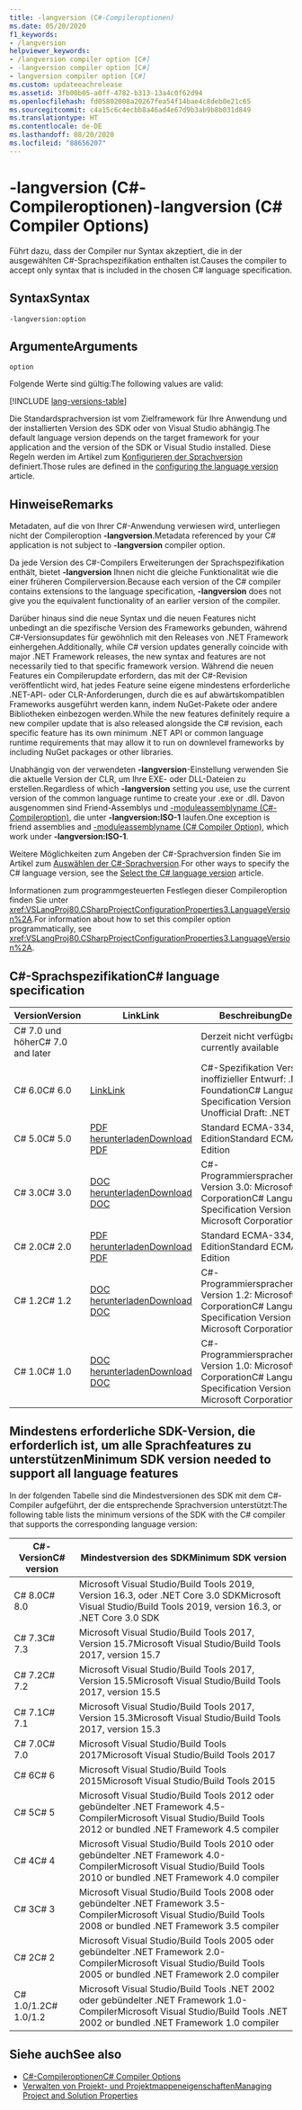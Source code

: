 ```yaml
---
title: -langversion (C#-Compileroptionen)
ms.date: 05/20/2020
f1_keywords:
- /langversion
helpviewer_keywords:
- /langversion compiler option [C#]
- -langversion compiler option [C#]
- langversion compiler option [C#]
ms.custom: updateeachrelease
ms.assetid: 3fb00b05-a0ff-4782-b313-13a4c0f62d94
ms.openlocfilehash: fd05802008a20267fea54f14bae4c8deb0e21c65
ms.sourcegitcommit: c4a15c6c4ecbb8a46ad4e67d9b3ab9b8b031d849
ms.translationtype: HT
ms.contentlocale: de-DE
ms.lasthandoff: 08/20/2020
ms.locfileid: "88656207"
---
```

# <a name="-langversion-c-compiler-options"></a><span data-ttu-id="aa43b-102">-langversion (C#-Compileroptionen)</span><span class="sxs-lookup"><span data-stu-id="aa43b-102">-langversion (C# Compiler Options)</span></span>

<span data-ttu-id="aa43b-103">Führt dazu, dass der Compiler nur Syntax akzeptiert, die in der ausgewählten C#-Sprachspezifikation enthalten ist.</span><span class="sxs-lookup"><span data-stu-id="aa43b-103">Causes the compiler to accept only syntax that is included in the chosen C# language specification.</span></span>

## <a name="syntax"></a><span data-ttu-id="aa43b-104">Syntax</span><span class="sxs-lookup"><span data-stu-id="aa43b-104">Syntax</span></span>

```console
-langversion:option
```

## <a name="arguments"></a><span data-ttu-id="aa43b-105">Argumente</span><span class="sxs-lookup"><span data-stu-id="aa43b-105">Arguments</span></span>

`option`

<span data-ttu-id="aa43b-106">Folgende Werte sind gültig:</span><span class="sxs-lookup"><span data-stu-id="aa43b-106">The following values are valid:</span></span>

[!INCLUDE [lang-versions-table](../includes/langversion-table.md)]

<span data-ttu-id="aa43b-107">Die Standardsprachversion ist vom Zielframework für Ihre Anwendung und der installierten Version des SDK oder von Visual Studio abhängig.</span><span class="sxs-lookup"><span data-stu-id="aa43b-107">The default language version depends on the target framework for your application and the version of the SDK or Visual Studio installed.</span></span> <span data-ttu-id="aa43b-108">Diese Regeln werden im Artikel zum [Konfigurieren der Sprachversion](../configure-language-version.md#defaults) definiert.</span><span class="sxs-lookup"><span data-stu-id="aa43b-108">Those rules are defined in the [configuring the language version](../configure-language-version.md#defaults) article.</span></span>

## <a name="remarks"></a><span data-ttu-id="aa43b-109">Hinweise</span><span class="sxs-lookup"><span data-stu-id="aa43b-109">Remarks</span></span>

<span data-ttu-id="aa43b-110">Metadaten, auf die von Ihrer C#-Anwendung verwiesen wird, unterliegen nicht der Compileroption **-langversion**.</span><span class="sxs-lookup"><span data-stu-id="aa43b-110">Metadata referenced by your C# application is not subject to **-langversion** compiler option.</span></span>

<span data-ttu-id="aa43b-111">Da jede Version des C#-Compilers Erweiterungen der Sprachspezifikation enthält, bietet **-langversion** Ihnen nicht die gleiche Funktionalität wie die einer früheren Compilerversion.</span><span class="sxs-lookup"><span data-stu-id="aa43b-111">Because each version of the C# compiler contains extensions to the language specification, **-langversion** does not give you the equivalent functionality of an earlier version of the compiler.</span></span>

<span data-ttu-id="aa43b-112">Darüber hinaus sind die neue Syntax und die neuen Features nicht unbedingt an die spezifische Version des Frameworks gebunden, während C#-Versionsupdates für gewöhnlich mit den Releases von .NET Framework einhergehen.</span><span class="sxs-lookup"><span data-stu-id="aa43b-112">Additionally, while C# version updates generally coincide with major .NET Framework releases, the new syntax and features are not necessarily tied to that specific framework version.</span></span> <span data-ttu-id="aa43b-113">Während die neuen Features ein Compilerupdate erfordern, das mit der C#-Revision veröffentlicht wird, hat jedes Feature seine eigene mindestens erforderliche .NET-API- oder CLR-Anforderungen, durch die es auf abwärtskompatiblen Frameworks ausgeführt werden kann, indem NuGet-Pakete oder andere Bibliotheken einbezogen werden.</span><span class="sxs-lookup"><span data-stu-id="aa43b-113">While the new features definitely require a new compiler update that is also released alongside the C# revision, each specific feature has its own minimum .NET API or common language runtime requirements that may allow it to run on downlevel frameworks by including NuGet packages or other libraries.</span></span>

<span data-ttu-id="aa43b-114">Unabhängig von der verwendeten **-langversion**-Einstellung verwenden Sie die aktuelle Version der CLR, um Ihre EXE- oder DLL-Dateien zu erstellen.</span><span class="sxs-lookup"><span data-stu-id="aa43b-114">Regardless of which **-langversion** setting you use, use the current version of the common language runtime to create your .exe or .dll.</span></span> <span data-ttu-id="aa43b-115">Davon ausgenommen sind Friend-Assemblys und [-moduleassemblyname (C#-Compileroption)](./moduleassemblyname-compiler-option.md), die unter **-langversion:ISO-1** laufen.</span><span class="sxs-lookup"><span data-stu-id="aa43b-115">One exception is friend assemblies and [-moduleassemblyname (C# Compiler Option)](./moduleassemblyname-compiler-option.md), which work under **-langversion:ISO-1**.</span></span>

<span data-ttu-id="aa43b-116">Weitere Möglichkeiten zum Angeben der C#-Sprachversion finden Sie im Artikel zum [Auswählen der C#-Sprachversion](../configure-language-version.md).</span><span class="sxs-lookup"><span data-stu-id="aa43b-116">For other ways to specify the C# language version, see the [Select the C# language version](../configure-language-version.md) article.</span></span>

<span data-ttu-id="aa43b-117">Informationen zum programmgesteuerten Festlegen dieser Compileroption finden Sie unter <xref:VSLangProj80.CSharpProjectConfigurationProperties3.LanguageVersion%2A>.</span><span class="sxs-lookup"><span data-stu-id="aa43b-117">For information about how to set this compiler option programmatically, see <xref:VSLangProj80.CSharpProjectConfigurationProperties3.LanguageVersion%2A>.</span></span>

## <a name="c-language-specification"></a><span data-ttu-id="aa43b-118">C#-Sprachspezifikation</span><span class="sxs-lookup"><span data-stu-id="aa43b-118">C# language specification</span></span>

| <span data-ttu-id="aa43b-119">Version</span><span class="sxs-lookup"><span data-stu-id="aa43b-119">Version</span></span>          | <span data-ttu-id="aa43b-120">Link</span><span class="sxs-lookup"><span data-stu-id="aa43b-120">Link</span></span>                       | <span data-ttu-id="aa43b-121">Beschreibung</span><span class="sxs-lookup"><span data-stu-id="aa43b-121">Description</span></span>                                                             |
|------------------|----------------------------|-------------------------------------------------------------------------|
| <span data-ttu-id="aa43b-122">C# 7.0 und höher</span><span class="sxs-lookup"><span data-stu-id="aa43b-122">C# 7.0 and later</span></span> |                            | <span data-ttu-id="aa43b-123">Derzeit nicht verfügbar</span><span class="sxs-lookup"><span data-stu-id="aa43b-123">Not currently available</span></span>                                                 |
| <span data-ttu-id="aa43b-124">C# 6.0</span><span class="sxs-lookup"><span data-stu-id="aa43b-124">C# 6.0</span></span>           | <span data-ttu-id="aa43b-125">[Link][csharp-6]</span><span class="sxs-lookup"><span data-stu-id="aa43b-125">[Link][csharp-6]</span></span>           | <span data-ttu-id="aa43b-126">C#-Spezifikation Version 6, inoffizieller Entwurf: .NET Foundation</span><span class="sxs-lookup"><span data-stu-id="aa43b-126">C# Language Specification Version 6 - Unofficial Draft: .NET Foundation</span></span> |
| <span data-ttu-id="aa43b-127">C# 5.0</span><span class="sxs-lookup"><span data-stu-id="aa43b-127">C# 5.0</span></span>           | <span data-ttu-id="aa43b-128">[PDF herunterladen][csharp-5]</span><span class="sxs-lookup"><span data-stu-id="aa43b-128">[Download PDF][csharp-5]</span></span>   | <span data-ttu-id="aa43b-129">Standard ECMA-334, 5. Edition</span><span class="sxs-lookup"><span data-stu-id="aa43b-129">Standard ECMA-334 5th Edition</span></span>                                           |
| <span data-ttu-id="aa43b-130">C# 3.0</span><span class="sxs-lookup"><span data-stu-id="aa43b-130">C# 3.0</span></span>           | <span data-ttu-id="aa43b-131">[DOC herunterladen][csharp-3]</span><span class="sxs-lookup"><span data-stu-id="aa43b-131">[Download DOC][csharp-3]</span></span>   | <span data-ttu-id="aa43b-132">C#-Programmiersprachenspezifikation Version 3.0: Microsoft Corporation</span><span class="sxs-lookup"><span data-stu-id="aa43b-132">C# Language Specification Version 3.0: Microsoft Corporation</span></span>            |
| <span data-ttu-id="aa43b-133">C# 2.0</span><span class="sxs-lookup"><span data-stu-id="aa43b-133">C# 2.0</span></span>           | <span data-ttu-id="aa43b-134">[PDF herunterladen][csharp-2]</span><span class="sxs-lookup"><span data-stu-id="aa43b-134">[Download PDF][csharp-2]</span></span>   | <span data-ttu-id="aa43b-135">Standard ECMA-334, 4. Edition</span><span class="sxs-lookup"><span data-stu-id="aa43b-135">Standard ECMA-334 4th Edition</span></span>                                           |
| <span data-ttu-id="aa43b-136">C# 1.2</span><span class="sxs-lookup"><span data-stu-id="aa43b-136">C# 1.2</span></span>           | <span data-ttu-id="aa43b-137">[DOC herunterladen][csharp-1.2]</span><span class="sxs-lookup"><span data-stu-id="aa43b-137">[Download DOC][csharp-1.2]</span></span> | <span data-ttu-id="aa43b-138">C#-Programmiersprachenspezifikation Version 1.2: Microsoft Corporation</span><span class="sxs-lookup"><span data-stu-id="aa43b-138">C# Language Specification Version 1.2: Microsoft Corporation</span></span>            |
| <span data-ttu-id="aa43b-139">C# 1.0</span><span class="sxs-lookup"><span data-stu-id="aa43b-139">C# 1.0</span></span>           | <span data-ttu-id="aa43b-140">[DOC herunterladen][csharp-1]</span><span class="sxs-lookup"><span data-stu-id="aa43b-140">[Download DOC][csharp-1]</span></span>   | <span data-ttu-id="aa43b-141">C#-Programmiersprachenspezifikation Version 1.0: Microsoft Corporation</span><span class="sxs-lookup"><span data-stu-id="aa43b-141">C# Language Specification Version 1.0: Microsoft Corporation</span></span>            |

[csharp-6]: /dotnet/csharp/language-reference/language-specification/introduction
[csharp-5]: https://www.ecma-international.org/publications/files/ECMA-ST/ECMA-334.pdf
[csharp-3]: https://download.microsoft.com/download/3/8/8/388e7205-bc10-4226-b2a8-75351c669b09/CSharp%20Language%20Specification.doc
[csharp-2]: https://www.ecma-international.org/publications/files/ECMA-ST-ARCH/ECMA-334%204th%20edition%20June%202006.pdf
[csharp-1.2]: https://www.ecma-international.org/publications/files/ECMA-ST-ARCH/ECMA-334%202nd%20edition%20December%202002.pdf
[csharp-1]: https://www.ecma-international.org/publications/files/ECMA-ST-ARCH/ECMA-334%201st%20edition%20December%202001.pdf

## <a name="minimum-sdk-version-needed-to-support-all-language-features"></a><span data-ttu-id="aa43b-142">Mindestens erforderliche SDK-Version, die erforderlich ist, um alle Sprachfeatures zu unterstützen</span><span class="sxs-lookup"><span data-stu-id="aa43b-142">Minimum SDK version needed to support all language features</span></span>

<span data-ttu-id="aa43b-143">In der folgenden Tabelle sind die Mindestversionen des SDK mit dem C#-Compiler aufgeführt, der die entsprechende Sprachversion unterstützt:</span><span class="sxs-lookup"><span data-stu-id="aa43b-143">The following table lists the minimum versions of the SDK with the C# compiler that supports the corresponding language version:</span></span>

| <span data-ttu-id="aa43b-144">C#-Version</span><span class="sxs-lookup"><span data-stu-id="aa43b-144">C# version</span></span> | <span data-ttu-id="aa43b-145">Mindestversion des SDK</span><span class="sxs-lookup"><span data-stu-id="aa43b-145">Minimum SDK version</span></span>                                                                  |
|------------|--------------------------------------------------------------------------------------|
| <span data-ttu-id="aa43b-146">C# 8.0</span><span class="sxs-lookup"><span data-stu-id="aa43b-146">C# 8.0</span></span>     | <span data-ttu-id="aa43b-147">Microsoft Visual Studio/Build Tools 2019, Version 16.3, oder .NET Core 3.0 SDK</span><span class="sxs-lookup"><span data-stu-id="aa43b-147">Microsoft Visual Studio/Build Tools 2019, version 16.3, or .NET Core 3.0 SDK</span></span>         |
| <span data-ttu-id="aa43b-148">C# 7.3</span><span class="sxs-lookup"><span data-stu-id="aa43b-148">C# 7.3</span></span>     | <span data-ttu-id="aa43b-149">Microsoft Visual Studio/Build Tools 2017, Version 15.7</span><span class="sxs-lookup"><span data-stu-id="aa43b-149">Microsoft Visual Studio/Build Tools 2017, version 15.7</span></span>                               |
| <span data-ttu-id="aa43b-150">C# 7.2</span><span class="sxs-lookup"><span data-stu-id="aa43b-150">C# 7.2</span></span>     | <span data-ttu-id="aa43b-151">Microsoft Visual Studio/Build Tools 2017, Version 15.5</span><span class="sxs-lookup"><span data-stu-id="aa43b-151">Microsoft Visual Studio/Build Tools 2017, version 15.5</span></span>                               |
| <span data-ttu-id="aa43b-152">C# 7.1</span><span class="sxs-lookup"><span data-stu-id="aa43b-152">C# 7.1</span></span>     | <span data-ttu-id="aa43b-153">Microsoft Visual Studio/Build Tools 2017, Version 15.3</span><span class="sxs-lookup"><span data-stu-id="aa43b-153">Microsoft Visual Studio/Build Tools 2017, version 15.3</span></span>                               |
| <span data-ttu-id="aa43b-154">C# 7.0</span><span class="sxs-lookup"><span data-stu-id="aa43b-154">C# 7.0</span></span>     | <span data-ttu-id="aa43b-155">Microsoft Visual Studio/Build Tools 2017</span><span class="sxs-lookup"><span data-stu-id="aa43b-155">Microsoft Visual Studio/Build Tools 2017</span></span>                                             |
| <span data-ttu-id="aa43b-156">C# 6</span><span class="sxs-lookup"><span data-stu-id="aa43b-156">C# 6</span></span>       | <span data-ttu-id="aa43b-157">Microsoft Visual Studio/Build Tools 2015</span><span class="sxs-lookup"><span data-stu-id="aa43b-157">Microsoft Visual Studio/Build Tools 2015</span></span>                                             |
| <span data-ttu-id="aa43b-158">C# 5</span><span class="sxs-lookup"><span data-stu-id="aa43b-158">C# 5</span></span>       | <span data-ttu-id="aa43b-159">Microsoft Visual Studio/Build Tools 2012 oder gebündelter .NET Framework 4.5-Compiler</span><span class="sxs-lookup"><span data-stu-id="aa43b-159">Microsoft Visual Studio/Build Tools 2012 or bundled .NET Framework 4.5 compiler</span></span>      |
| <span data-ttu-id="aa43b-160">C# 4</span><span class="sxs-lookup"><span data-stu-id="aa43b-160">C# 4</span></span>       | <span data-ttu-id="aa43b-161">Microsoft Visual Studio/Build Tools 2010 oder gebündelter .NET Framework 4.0-Compiler</span><span class="sxs-lookup"><span data-stu-id="aa43b-161">Microsoft Visual Studio/Build Tools 2010 or bundled .NET Framework 4.0 compiler</span></span>      |
| <span data-ttu-id="aa43b-162">C# 3</span><span class="sxs-lookup"><span data-stu-id="aa43b-162">C# 3</span></span>       | <span data-ttu-id="aa43b-163">Microsoft Visual Studio/Build Tools 2008 oder gebündelter .NET Framework 3.5-Compiler</span><span class="sxs-lookup"><span data-stu-id="aa43b-163">Microsoft Visual Studio/Build Tools 2008 or bundled .NET Framework 3.5 compiler</span></span>      |
| <span data-ttu-id="aa43b-164">C# 2</span><span class="sxs-lookup"><span data-stu-id="aa43b-164">C# 2</span></span>       | <span data-ttu-id="aa43b-165">Microsoft Visual Studio/Build Tools 2005 oder gebündelter .NET Framework 2.0-Compiler</span><span class="sxs-lookup"><span data-stu-id="aa43b-165">Microsoft Visual Studio/Build Tools 2005 or bundled .NET Framework 2.0 compiler</span></span>      |
| <span data-ttu-id="aa43b-166">C# 1.0/1.2</span><span class="sxs-lookup"><span data-stu-id="aa43b-166">C# 1.0/1.2</span></span> | <span data-ttu-id="aa43b-167">Microsoft Visual Studio/Build Tools .NET 2002 oder gebündelter .NET Framework 1.0-Compiler</span><span class="sxs-lookup"><span data-stu-id="aa43b-167">Microsoft Visual Studio/Build Tools .NET 2002 or bundled .NET Framework 1.0 compiler</span></span> |

## <a name="see-also"></a><span data-ttu-id="aa43b-168">Siehe auch</span><span class="sxs-lookup"><span data-stu-id="aa43b-168">See also</span></span>

- [<span data-ttu-id="aa43b-169">C#-Compileroptionen</span><span class="sxs-lookup"><span data-stu-id="aa43b-169">C# Compiler Options</span></span>](index.md)
- [<span data-ttu-id="aa43b-170">Verwalten von Projekt- und Projektmappeneigenschaften</span><span class="sxs-lookup"><span data-stu-id="aa43b-170">Managing Project and Solution Properties</span></span>](/visualstudio/ide/managing-project-and-solution-properties)
